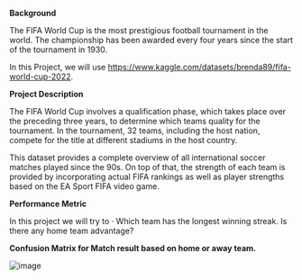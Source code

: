 **Background**

The FIFA World Cup is the most prestigious football tournament in the world. The championship has been awarded every four years since the start of the tournament in 1930.

In this Project, we will use https://www.kaggle.com/datasets/brenda89/fifa-world-cup-2022.

**Project Description**

The FIFA World Cup involves a qualification phase, which takes place over the preceding three years, to determine which teams quality for the tournament. In the tournament, 32 teams, including the host nation, compete for the title at different stadiums in the host country.

This dataset provides a complete overview of all international soccer matches played since the 90s. On top of that, the strength of each team is provided by incorporating actual FIFA rankings as well as player strengths based on the EA Sport FIFA video game.

**Performance Metric**

In this project we will try to · Which team has the longest winning streak. Is there any home team advantage?

**Confusion Matrix for Match result based on home or away team.**

![image](https://user-images.githubusercontent.com/97900391/188322568-257448d8-9925-413d-8068-52608ceea26d.png)
